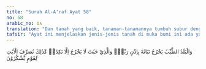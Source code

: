 ```yaml
---
title: "Surah Al-A'raf Ayat 58"
no: 58
arabic_no: ٥٨
translation: "Dan tanah yang baik, tanaman-tanamannya tumbuh subur dengan izin Tuhan; dan tanah yang buruk, tanaman-tanamannya yang tumbuh merana. Demikianlah Kami menjelaskan berulang-ulang tanda-tanda (kebesaran Kami) bagi orang-orang yang bersyukur."
tafsir: "Ayat ini menjelaskan jenis-jenis tanah di muka bumi ini ada yang baik dan subur, bila dicurahi hujan sedikit saja, dapat menumbuhkan berbagai macam tanaman dan menghasilkan makanan yang berlimpah ruah dan ada pula yang tidak baik, meskipun telah dicurahi hujan yang lebat, namun tumbuh-tumbuhannya tetap hidup merana dan tidak dapat menghasilkan apa-apa. Kemudian Allah memberikan perumpamaan dengan hidupnya kembali tanah-tanah yang mati, untuk menetapkan kebenaran terjadinya Yaumal Mahsyar: Yaitu di mana orang-orang mati dihidupkan kembali dikumpulkan di Padang Mahsyar untuk menerima ganjaran bagi segala perbuatannya, yang baik dibalasi berlipat ganda dan yang buruk dibalasi dengan yang setimpal.\n\nKalau tanah kering dan mati dapat dihidupkan Allah kembali dengan menurunkan hujan padanya sedang tanah itu lekang tidak ada lagi unsur kehidupan padanya, tentulah Allah dapat pula menghidupkan orang-orang yang telah mati meskipun yang tinggal hanya tulang-belulang ataupun telah menjadi tanah semuanya. Tentang menghidupkan orang-orang yang telah mati itu kembali Allah berfirman: \n\nDan dia membuat perumpamaan bagi Kami dan melupakan asal kejadiannya; dia berkata, \"Siapakah yang dapat menghidupkan tulang-belulang, yang telah hancur luluh?\" Katakanlah (Muhammad), \"Yang akan menghidupkannya ialah (Allah) yang menciptakannya pertama kali. Dan Dia Maha Mengetahui tentang segala makhluk. (Yasin/36: 78-79)\n\nSelanjutnya Allah memberikan perumpamaan pula dengan tanah yang baik dan subur serta tanah yang buruk dan tidak subur untuk menjelaskan sifat dan tabiat manusia dalam menerima dan menempatkan petunjuk Allah. Orang-orang yang baik sifat dan tabiatnya, dapat menerima kebenaran dan memanfaatkannya untuk kemaslahatan dirinya dan untuk kemaslahatan masyarakat. Orang-orang yang buruk sifat dan tabiatnya tidak mau menerima kebenaran bahkan selalu mengingkarinya sehingga tidak mendapat faedah sedikit pun untuk dirinya dari kebenaran itu apalagi untuk masyarakatnya.\n\nIbnu 'Abbas berkata: Ayat ini adalah suatu perumpamaan yang diberikan Allah bagi orang mukmin dan orang kafir, bagi orang baik dan orang jahat. Allah menyerupakan orang-orang itu dengan tanah yang baik dan yang buruk, dan Allah mengumpamakan turunnya Al-Qur'an dengan turunnya hujan. Maka bumi yang baik dengan turunnya hujan dapat menghasilkan bunga-bunga dan buah-buahan, sedang tanah yang buruk, bila dicurahi hujan tidak dapat menumbuhkan kecuali sedikit sekali. Demikian pula jiwa yang baik dan bersih dari penyakit-penyakit kebodohan dan kemerosotan akhlak, apabila disinari cahaya Al-Qur'an jadilah dia jiwa yang patuh dan taat serta berbudi pekerti yang mulia.\n\nAdapun jiwa yang jahat dan kotor apabila disinari Al-Qur'an jarang sekali yang menjadi baik dan berbudi mulia. Rasulullah bersabda: \n\n\"Perumpamaan ilmu dan petunjuk yang aku diutus untuk menyampaikannya adalah seperti hujan lebat yang menimpa bumi. Maka ada di antara tanah itu yang bersih (subur) dan dapat menerima hujan itu, lalu menumbuhkan tumbuh-tumbuhan dan rumput yang banyak. Tetapi ada pula di antaranya tanah yang lekang (keras) yang tidak meresapi air hujan dan tidak menumbuhkan sesuatu apapun. Tanah itu dapat menahan air (mengumpulkannya) maka Allah menjadikan manusia dapat mengambil manfaat dari air itu, mereka dapat minum, mengairi tanaman. Ada pula sebagian tanah yang datar tidak dapat menahan air dan tidak pula menumbuhkan tanaman. Maka tanah-tanah yang beraneka ragam itu adalah perumpamaan bagi orang yang dapat memahami agama Allah. Lalu ia mendapat manfaat dari petunjuk-petunjuk itu dan mengajarkannya kepada manusia, dan perumpamaan pula bagi orang-orang yang tidak memperdulikannya dan tidak mau menerima petunjuk itu.\" (Riwayat Ahmad, al-Bukhari, Muslim dan an-Nasai) \n\nNabi Muhammad memberikan predikat (julukan) al-Hadi dan al-Muhtadi kepada golongan pertama yang mendapat manfaat untuk dirinya dan memberikan manfaat kepada orang lain, dan memberikan predikat al-Jahid kepada golongan ketiga yang tiada mendapat manfaat untuk dirinya dan tidak dapat memberikan manfaat untuk orang lain. Tetapi Nabi Muhammad tidak memberi komentar terhadap golongan kedua yaitu orang yang tidak dapat memberikan manfaat kepada orang lain, karena orang-orang dari golongan ini banyak macam ragamnya, di antaranya mereka ada orang-orang munafik dan termasuk pula orang-orang yang tidak mengamalkan ajaran agamanya meskipun ia mengetahui dan menyiarkan ajaran Allah kepada orang lain. Demikianlah Allah memberikan perumpamaan dengan nikmat dan karunia-Nya agar disyukuri oleh orang yang merasakan nikmat itu."
---
```

وَالْبَلَدُ الطَّيِّبُ يَخْرُجُ نَبَاتُهٗ بِاِذْنِ رَبِّهٖۚ وَالَّذِيْ خَبُثَ لَا يَخْرُجُ اِلَّا نَكِدًاۗ  كَذٰلِكَ نُصَرِّفُ الْاٰيٰتِ لِقَوْمٍ يَّشْكُرُوْنَ ࣖ 